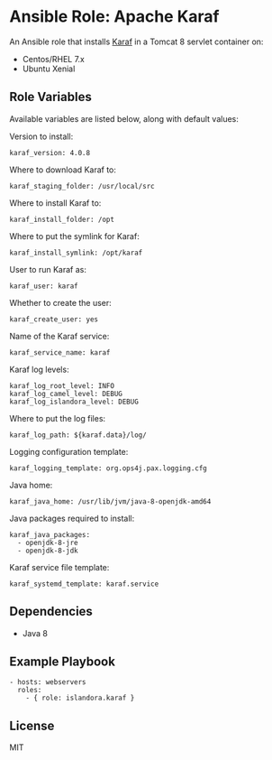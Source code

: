 # Ansible Role: Apache Karaf

An Ansible role that installs [Karaf](https://karaf.apache.org) in a Tomcat 8 servlet container on:

* Centos/RHEL 7.x
* Ubuntu Xenial

## Role Variables

Available variables are listed below, along with default values:

Version to install:
```
karaf_version: 4.0.8
```

Where to download Karaf to:
```
karaf_staging_folder: /usr/local/src
```

Where to install Karaf to:
```
karaf_install_folder: /opt
```

Where to put the symlink for Karaf:
```
karaf_install_symlink: /opt/karaf
```

User to run Karaf as:
```
karaf_user: karaf
```

Whether to create the user:
```
karaf_create_user: yes
```

Name of the Karaf service:
```
karaf_service_name: karaf
```

Karaf log levels:
```
karaf_log_root_level: INFO
karaf_log_camel_level: DEBUG
karaf_log_islandora_level: DEBUG
```

Where to put the log files:
```
karaf_log_path: ${karaf.data}/log/
```

Logging configuration template:
```
karaf_logging_template: org.ops4j.pax.logging.cfg
```

Java home:
```
karaf_java_home: /usr/lib/jvm/java-8-openjdk-amd64
```

Java packages required to install:
```
karaf_java_packages:
  - openjdk-8-jre
  - openjdk-8-jdk
```

Karaf service file template:
```
karaf_systemd_template: karaf.service
```

## Dependencies

* Java 8
  
## Example Playbook

    - hosts: webservers
      roles:
        - { role: islandora.karaf }

## License

MIT